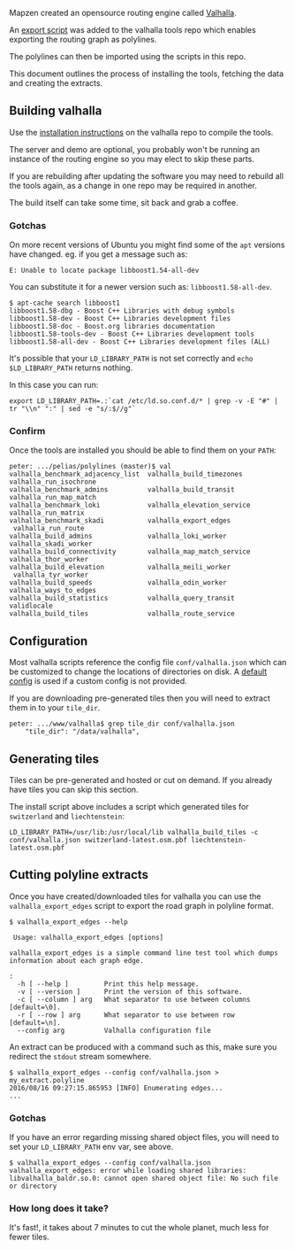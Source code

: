 Mapzen created an opensource routing engine called [Valhalla](https://github.com/valhalla).

An [export script](https://github.com/valhalla/valhalla/blob/master/src/valhalla_export_edges.cc) was added to the valhalla tools repo which enables exporting the routing graph as polylines.

The polylines can then be imported using the scripts in this repo.

This document outlines the process of installing the tools, fetching the data and creating the extracts.

## Building valhalla
Use the [installation instructions](https://github.com/valhalla/valhalla#documentation) on the valhalla repo to compile the tools.

The server and demo are optional, you probably won't be running an instance of the routing engine so you may elect to skip these parts.

If you are rebuilding after updating the software you may need to rebuild all the tools again, as a change in one repo may be required in another.

The build itself can take some time, sit back and grab a coffee.

### Gotchas

On more recent versions of Ubuntu you might find some of the `apt` versions have changed. eg. if you get a message such as:

```
E: Unable to locate package libboost1.54-all-dev
```

You can substitute it for a newer version such as: `libboost1.58-all-dev`.

```
$ apt-cache search libboost1
libboost1.58-dbg - Boost C++ Libraries with debug symbols
libboost1.58-dev - Boost C++ Libraries development files
libboost1.58-doc - Boost.org libraries documentation
libboost1.58-tools-dev - Boost C++ Libraries development tools
libboost1.58-all-dev - Boost C++ Libraries development files (ALL)
```

It's possible that your `LD_LIBRARY_PATH` is not set correctly and `echo $LD_LIBRARY_PATH` returns nothing.

In this case you can run:

```
export LD_LIBRARY_PATH=.:`cat /etc/ld.so.conf.d/* | grep -v -E "#" | tr "\\n" ":" | sed -e "s/:$//g"`
```

### Confirm

Once the tools are installed you should be able to find them on your `PATH`:

```
peter: .../pelias/polylines (master)$ val
valhalla_benchmark_adjacency_list  valhalla_build_timezones           valhalla_run_isochrone
valhalla_benchmark_admins          valhalla_build_transit             valhalla_run_map_match
valhalla_benchmark_loki            valhalla_elevation_service         valhalla_run_matrix
valhalla_benchmark_skadi           valhalla_export_edges              valhalla_run_route
valhalla_build_admins              valhalla_loki_worker               valhalla_skadi_worker
valhalla_build_connectivity        valhalla_map_match_service         valhalla_thor_worker
valhalla_build_elevation           valhalla_meili_worker              valhalla_tyr_worker
valhalla_build_speeds              valhalla_odin_worker               valhalla_ways_to_edges
valhalla_build_statistics          valhalla_query_transit             validlocale
valhalla_build_tiles               valhalla_route_service 
```

## Configuration

Most valhalla scripts reference the config file `conf/valhalla.json` which can be customized to change the locations of directories on disk. A [default config](https://github.com/valhalla/conf) is used if a custom config is not provided.

If you are downloading pre-generated tiles then you will need to extract them in to your `tile_dir`.

```
peter: .../www/valhalla$ grep tile_dir conf/valhalla.json
    "tile_dir": "/data/valhalla",
```

## Generating tiles

Tiles can be pre-generated and hosted or cut on demand. If you already have tiles you can skip this section.

The install script above includes a script which generated tiles for `switzerland` and `liechtenstein`:

```
LD_LIBRARY_PATH=/usr/lib:/usr/local/lib valhalla_build_tiles -c conf/valhalla.json switzerland-latest.osm.pbf liechtenstein-latest.osm.pbf
```

## Cutting polyline extracts

Once you have created/downloaded tiles for valhalla you can use the `valhalla_export_edges` script to export the road graph in polyline format.

```
$ valhalla_export_edges --help

 Usage: valhalla_export_edges [options]

valhalla_export_edges is a simple command line test tool which dumps information about each graph edge. 

:
  -h [ --help ]         Print this help message.
  -v [ --version ]      Print the version of this software.
  -c [ --column ] arg   What separator to use between columns [default=\0].
  -r [ --row ] arg      What separator to use between row [default=\n].
  --config arg          Valhalla configuration file
```

An extract can be produced with a command such as this, make sure you redirect the `stdout` stream somewhere.

```
$ valhalla_export_edges --config conf/valhalla.json > my_extract.polyline
2016/08/16 09:27:15.865953 [INFO] Enumerating edges...
...
```

### Gotchas

If you have an error regarding missing shared object files, you will need to set your `LD_LIBRARY_PATH` env var, see above.

```
$ valhalla_export_edges --config conf/valhalla.json
valhalla_export_edges: error while loading shared libraries: libvalhalla_baldr.so.0: cannot open shared object file: No such file or directory
```

### How long does it take?

It's fast!, it takes about 7 minutes to cut the whole planet, much less for fewer tiles.